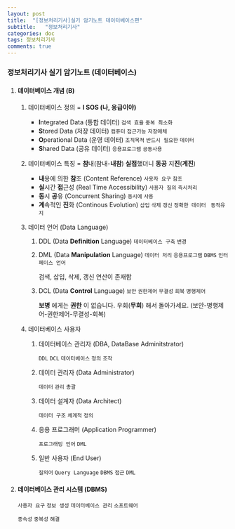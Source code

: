 ```yaml
---
layout: post
title:  "[정보처리기사]실기 암기노트 데이터베이스편"
subtitle:   "정보처리기사"
categories: doc
tags: 정보처리기사
comments: true
---
```


### 정보처리기사 실기 암기노트 (데이터베이스)

1. #### 데이터베이스 개념 (B)

   1. 데이터베이스 정의 = **I SOS (나, 응급이야)**

      - **I**ntegrated Data (통합 데이터) `검색 효율` `중복 최소화`
      - **S**tored Data (저장 데이터) `컴퓨터` `접근가능` `저장매체`
      - **O**perational Data (운영 데이터) `조직목적` `반드시 필요한` `데이터`
      - **S**hared Data (공유 데이터) `응용프로그램` `공동사용`

   2. 데이터베이스 특징 = **참**내(참내-**내참**) **실접**했더니 **동공** 지**진**(**계진**)

      - **내**용에 의한 **참**조 (Content Reference) `사용자 요구` `참조`
      - **실**시간 **접**근성 (Real Time Accessibility) `사용자 질의` `즉시처리`
      - **동**시 **공**유 (Concurrent Sharing) `동시에` `사용`
      - **계**속적인 **진**화 (Continous Evolution) `삽입` `삭제` `갱신` `정확한 데이터 ` `동적유지`

   3. 데이터 언어 (Data Language)

      1. DDL (Data **Definition** Language) `데이터베이스 구축` `변경`

      2. DML (Data **Manipulation** Language) `데이터 처리` `응용프로그램` `DBMS` `인터페이스 언어`

         검색, 삽입, 삭제, 갱신 연산이 존재함

      3. DCL (Data **Control** Language) `보안` `권한제어` `무결성` `회복` `병행제어`

         **보병** 에게는 **권한** 이 없습니다. 우회(**무회**) 해서 돌아가세요. (보안-병행제어-권한제어-무결성-회복)

   4. 데이터베이스 사용자

      1. 데이터베이스 관리자 (DBA, DataBase Adminitstrator)

         `DDL` `DCL` `데이터베이스` `정의` `조작`

      2. 데이터 관리자 (Data Administrator)

         `데이터` `관리` `총괄`

      3. 데이터 설계자 (Data Architect)

         `데이터 구조` `체계적` `정의`

      4. 응용 프로그래머 (Application Programmer)

         `프로그래밍 언어` `DML`

      5. 일반 사용자 (End User)

         `질의어` `Query Language` `DBMS` `접근` `DML`

         

2. #### 데이터베이스 관리 시스템 (DBMS)

   `사용자 요구` `정보 생성` `데이터베이스 관리` `소프트웨어`

   `종속성` `중복성` `해결`




























